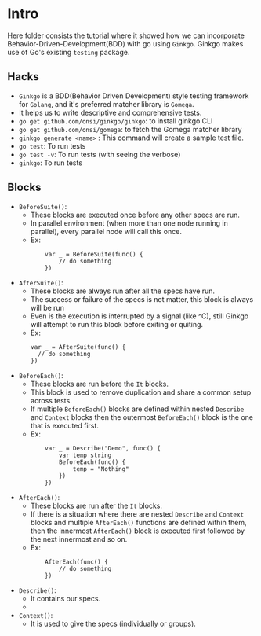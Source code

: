 
# Intro

Here folder consists the [tutorial](https://semaphoreci.com/community/tutorials/getting-started-with-bdd-in-go-using-ginkgo) where it showed how we can incorporate Behavior-Driven-Development(BDD) with go using `Ginkgo`. Ginkgo makes use of Go's existing `testing` package.

## Hacks
- `Ginkgo` is a BDD(Behavior Driven Development) style testing framework for `Golang`, and it's preferred matcher library is `Gomega`.
- It helps us to write descriptive and comprehensive tests.
- `go get github.com/onsi/ginkgo/ginkgo`: to install ginkgo CLI
- `go get github.com/onsi/gomega`: to fetch the Gomega matcher library   
- `ginkgo generate <name>` : This command will create a sample test file.
- `go test`: To run tests
- `go test -v`: To run tests (with seeing the verbose)
- `ginkgo`: To run tests

## Blocks
- `BeforeSuite()`: 
    - These blocks are executed once before any other specs are run. 
    - In parallel environment (when more than one node running in parallel), every parallel node will call this once.
    - Ex:
        ```
            var _ = BeforeSuite(func() {
                // do something
            })
        ```
- `AfterSuite()`:
    - These blocks are always run after all the specs have run.
    - The success or failure of the specs is not matter, this block is always will be run
    - Even is the execution is interrupted by a signal (like ^C), still Ginkgo will attempt to run this block before exiting or quiting.
    - Ex:
      ```
      var _ = AfterSuite(func() {
        // do something
      })
      ```
- `BeforeEach()`:
    - These blocks are run before the `It` blocks.
    - This block is used to remove duplication and share a common setup across tests.
    - If multiple `BeforeEach()` blocks are defined within nested `Describe` and `Context` blocks then the outermost `BeforeEach()` block is the one that is executed first.
    - Ex:
        ```
            var _ = Describe("Demo", func() {
                var temp string
                BeforeEach(func() {
                    temp = "Nothing"
                })
            })
        ```
- `AfterEach()`:
    - These blocks are run after the `It` blocks.
    - If there is a situation where there are nested `Describe` and `Context` blocks and multiple `AfterEach()` functions are defined within them, then the innermost `AfterEach()` block is executed first followed by the next innermost and so on.
    - Ex:
        ```
            AfterEach(func() {
                // do something
            })
        ```
- `Describe()`:
    - It contains our specs.
    - 
- `Context()`:
    - It is used to give the specs (individually or groups).
    